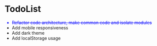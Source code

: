# TodoList

<ul>
  <li style="color:blue;text-decoration: line-through;">Refactor code architecture, make common code and isolate modules</li>
  <li>Add mobile responsiveness</li>
  <li>Add dark theme</li>
  <li>Add localStorage usage</li>
</ul>
  
 
